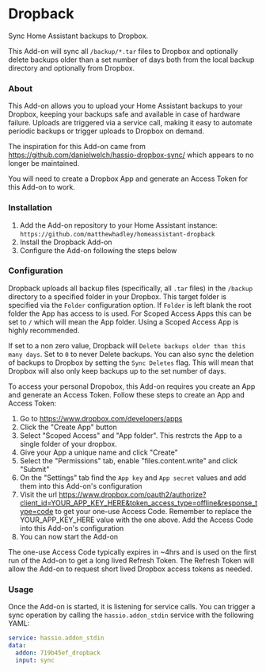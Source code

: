 # Dropback

Sync Home Assistant backups to Dropbox.

This Add-on will sync all `/backup/*.tar` files to Dropbox and optionally delete backups older than a set number of days both from the local backup directory and optionally from Dropbox.

### About

This Add-on allows you to upload your Home Assistant backups to your Dropbox, keeping your backups safe and available in case of hardware failure. Uploads are triggered via a service call, making it easy to automate periodic backups or trigger uploads to Dropbox on demand.

The inspiration for this Add-on came from https://github.com/danielwelch/hassio-dropbox-sync/ which appears to no longer be maintained.

You will need to create a Dropbox App and generate an Access Token for this Add-on to work.

### Installation

1. Add the Add-on repository to your Home Assistant instance: `https://github.com/matthewhadley/homeassistant-dropback`
2. Install the Dropback Add-on
3. Configure the Add-on following the steps below

### Configuration

Dropback uploads all backup files (specifically, all `.tar` files) in the `/backup` directory to a specified folder in your Dropbox. This target folder is specified via the `Folder` configuration option. If `Folder` is left blank the root folder the App has access to is used. For Scoped Access Apps this can be set to `/` which will mean the App folder. Using a Scoped Access App is highly recommended.

If set to a non zero value, Dropback will `Delete backups older than this many days`. Set to `0` to never Delete backups. You can also sync the deletion of backups to Dropbox by setting the `Sync Deletes` flag. This will mean that Dropbox will also only keep backups up to the set number of days.

To access your personal Dropobox, this Add-on requires you create an App and generate an Access Token. Follow these steps to create an App and Access Token:

1. Go to https://www.dropbox.com/developers/apps
2. Click the "Create App" button
3. Select "Scoped Access" and "App folder". This restrcts the App to a single folder of your dropbox.
4. Give your App a unique name and click "Create"
5. Select the "Permissions" tab, enable "files.content.write" and click "Submit"
6. On the "Settings" tab find the `App key` and `App secret` values and add them into this Add-on's configuration
7. Visit the url https://www.dropbox.com/oauth2/authorize?client_id=YOUR_APP_KEY_HERE&token_access_type=offline&response_type=code to get your one-use Access Code. Remember to replace the YOUR_APP_KEY_HERE value with the one above. Add the Access Code into this Add-on's configuration
8. You can now start the Add-on

The one-use Access Code typically expires in ~4hrs and is used on the first run of the Add-on to get a long lived Refresh Token. The Refresh Token will allow the Add-on to request short lived Dropbox access tokens as needed.

### Usage

Once the Add-on is started, it is listening for service calls. You can trigger a sync operation by calling the `hassio.addon_stdin` service with the following YAML:

```yaml
service: hassio.addon_stdin
data:
  addon: 719b45ef_dropback
  input: sync
```
